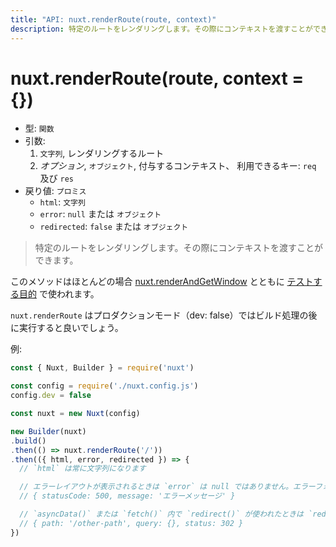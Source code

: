 ```yaml
---
title: "API: nuxt.renderRoute(route, context)"
description: 特定のルートをレンダリングします。その際にコンテキストを渡すことができます。
---
```


# nuxt.renderRoute(route, context = {})

- 型: `関数`
- 引数:
  1. `文字列`, レンダリングするルート
  2. *オプション*, `オブジェクト`, 付与するコンテキスト、 利用できるキー: `req` 及び `res`
- 戻り値: `プロミス`
  - `html`: `文字列`
  - `error`: `null` または `オブジェクト`
  - `redirected`: `false` または `オブジェクト`

> 特定のルートをレンダリングします。その際にコンテキストを渡すことができます。

このメソッドはほとんどの場合 [nuxt.renderAndGetWindow](/api/nuxt-render-and-get-window) とともに [テストする目的](/guide/development-tools#エンドツーエンドテスト) で使われます。

<div class="Alert Alert--orange">

`nuxt.renderRoute` はプロダクションモード（dev: false）ではビルド処理の後に実行すると良いでしょう。

</div>

例:

```js
const { Nuxt, Builder } = require('nuxt')

const config = require('./nuxt.config.js')
config.dev = false

const nuxt = new Nuxt(config)

new Builder(nuxt)
.build()
.then(() => nuxt.renderRoute('/'))
.then(({ html, error, redirected }) => {
  // `html` は常に文字列になります

  // エラーレイアウトが表示されるときは `error` は null ではありません。エラーフォーマットは下記:
  // { statusCode: 500, message: 'エラーメッセージ' }

  // `asyncData()` または `fetch()` 内で `redirect()` が使われたときは `redirected` は `false` ではありません
  // { path: '/other-path', query: {}, status: 302 }
})
```
